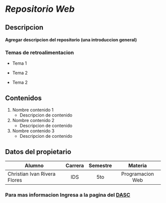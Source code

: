 # *Repositorio Web*

## Descripcion

#### Agregar descripcion del repositorio (una introduccion general)

### Temas de retroalimentacion

* Tema 1

* Tema 2

* Tema 2

## Contenidos

1. Nombre contenido 1
    * Descripcion de contenido
2. Nombre contenido 2
    * Descripcion de contenido
3. Nombre contenido 3
    * Descripcion de contenido

## Datos del propietario

|Alumno|Carrera|Semestre|Materia|
|------------------------------|:-:|:-:|:--------------:|
|Christian Ivan Rivera Flores|IDS|5to|Programacion Web|

### Para mas informacion Ingresa a la pagina del [DASC](https://www.uabcs.mx/dasc/)
